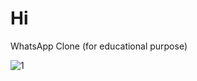 # Hi
WhatsApp Clone (for educational purpose)

![1](https://user-images.githubusercontent.com/44873465/53300443-61c3a500-3858-11e9-9c4d-81ffd018fc29.png)
